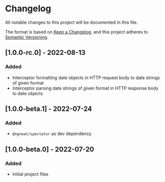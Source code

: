 # Changelog

All notable changes to this project will be documented in this file.

The format is based on [Keep a Changelog](https://keepachangelog.com/en/1.0.0/),
and this project adheres to [Semantic Versioning](https://semver.org/spec/v2.0.0.html).

## [1.0.0-rc.0] - 2022-08-13

### Added

- Interceptor formatting date objects in HTTP request body to date strings of given format
- Interceptor parsing date strings of given format in HTTP response body to date objects

## [1.0.0-beta.1] - 2022-07-24

### Added

- `@ngneat/spectator` as dev dependency

## [1.0.0-beta.0] - 2022-07-20

### Added

- Initial project files
